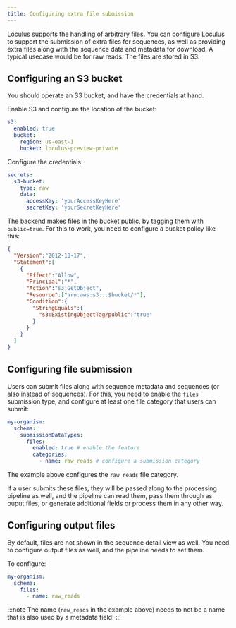 ```yaml
---
title: Configuring extra file submission
---
```


Loculus supports the handling of arbitrary files.
You can configure Loculus to support the submission of extra files for sequences, as well as providing extra files along with the sequence data and metadata for download. A typical usecase would be for raw reads. The files are stored in S3.

## Configuring an S3 bucket

You should operate an S3 bucket, and have the credentials at hand.

Enable S3 and configure the location of the bucket:

```yaml
s3:
  enabled: true
  bucket:
    region: us-east-1
    bucket: loculus-preview-private
```

Configure the credentials:

```yaml
secrets:
  s3-bucket:
    type: raw
    data:
      accessKey: 'yourAccessKeyHere'
      secretKey: 'yourSecretKeyHere'
```

The backend makes files in the bucket public, by tagging them with `public=true`.
For this to work, you need to configure a bucket policy like this:

```json
{
  "Version":"2012-10-17",
  "Statement":[
    {
      "Effect":"Allow",
      "Principal":"*",
      "Action":"s3:GetObject",
      "Resource":["arn:aws:s3:::$bucket/*"],
      "Condition":{
        "StringEquals":{
          "s3:ExistingObjectTag/public":"true"
        }
      }
    }
  ]
}
```

## Configuring file submission

Users can submit files along with sequence metadata and sequences (or also instead of sequences).
For this, you need to enable the `files` submission type, and configure at least one file category that users can submit:

```yaml
my-organism:
  schema:
    submissionDataTypes:
      files:
        enabled: true # enable the feature
        categories:
          - name: raw_reads # configure a submission category
```

The example above configures the `raw_reads` file category.

If a user submits these files, they will be passed along to the processing pipeline as well, and the pipeline can read them, pass them through as ouput files, or generate additional fields or process them in any other way.

## Configuring output files

By default, files are not shown in the sequence detail view as well.
You need to configure output files as well, and the pipeline needs to set them.

To configure:

```yaml
my-organism:
  schema:
    files:
      - name: raw_reads
```

:::note
The name (`raw_reads` in the example above) needs to not be a name that is also used by a metadata field!
:::

